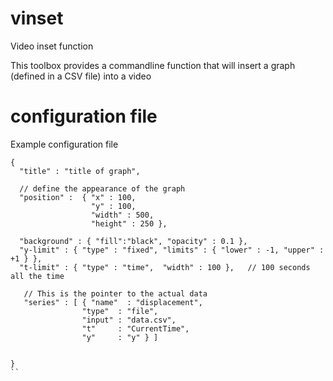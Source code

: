 # vinset
Video inset function

This toolbox provides a commandline function that will insert a graph (defined in a CSV file) into a video 



# configuration file 

Example configuration file 

```
{ 
  "title" : "title of graph",
  
  // define the appearance of the graph 
  "position" :  { "x" : 100, 
                  "y" : 100,
                  "width" : 500,
                  "height" : 250 },                  
    
  "background" : { "fill":"black", "opacity" : 0.1 },
  "y-limit" : { "type" : "fixed", "limits" : { "lower" : -1, "upper" : +1 } },
  "t-limit" : { "type" : "time",  "width" : 100 },   // 100 seconds all the time 
      
   // This is the pointer to the actual data 
   "series" : [ { "name"  : "displacement", 
                "type"  : "file",
                "input" : "data.csv",
                "t"     : "CurrentTime",
                "y"     : "y" } ]

    
}
``
